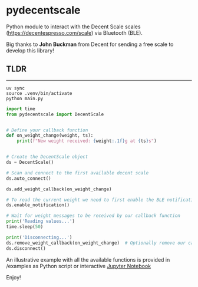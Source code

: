 # pydecentscale

Python module to interact with the Decent Scale scales (https://decentespresso.com/scale) via Bluetooth (BLE).

Big thanks to **John Buckman** from Decent for sending a free scale to develop this library!

## TLDR
----

```shell
uv sync
source .venv/bin/activate
python main.py
```

```python
import time
from pydecentscale import DecentScale


# Define your callback function
def on_weight_change(weight, ts):
    print(f"New weight received: {weight:.1f}g at {ts}s")


# Create the DecentScale object
ds = DecentScale()

# Scan and connect to the first available decent scale
ds.auto_connect()

ds.add_weight_callback(on_weight_change)

# To read the current weight we need to first enable the BLE notifications
ds.enable_notification()

# Wait for weight messages to be received by our callback function
print('Reading values...')
time.sleep(50)

print('Disconnecting...')
ds.remove_weight_callback(on_weight_change)  # Optionally remove our callback (will be removed in disconnect function)
ds.disconnect()
````

An illustrative example with all the available functions is provided in /examples as Python script or interactive [Jupyter Notebook](https://nbviewer.jupyter.org/github/lucapinello/pydecentscale/blob/main/examples/Test_Scale.ipynb)

Enjoy!






